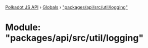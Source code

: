 [Polkadot JS API](../README.md) › [Globals](../globals.md) › ["packages/api/src/util/logging"](_packages_api_src_util_logging_.md)

# Module: "packages/api/src/util/logging"


